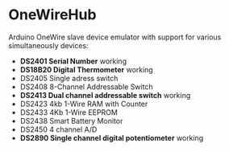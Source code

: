 OneWireHub
==========

Arduino OneWire slave device emulator with support for various simultaneously devices:
- **DS2401 Serial Number** working
- **DS18B20 Digital Thermometer** working
- DS2405 Single adress switch
- DS2408 8-Channel Addressable Switch
- **DS2413 Dual channel addressable switch** working
- DS2423 4kb 1-Wire RAM with Counter
- DS2433 4Kb 1-Wire EEPROM
- DS2438 Smart Battery Monitor
- DS2450 4 channel A/D
- **DS2890 Single channel digital potentiometer** working
